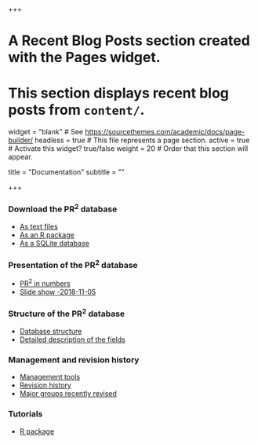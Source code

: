 +++
# A Recent Blog Posts section created with the Pages widget.
# This section displays recent blog posts from `content/`.

widget = "blank"  # See https://sourcethemes.com/academic/docs/page-builder/
headless = true  # This file represents a page section.
active = true  # Activate this widget? true/false
weight = 20  # Order that this section will appear.

title = "Documentation"
subtitle = ""

+++

### Download the PR<sup>2</sup> database
* [As text files](./documentation/pr2-files/)
* [As an R package](https://pr2database.github.io/pr2database/articles/pr2database.html)
* [As a SQLite database](./documentation/pr2-sqlite/)

### Presentation of the PR<sup>2</sup> database
* [PR<sup>2</sup> in numbers](https://pr2database.github.io/pr2database/articles/pr2_stats.html)
* [Slide show -2018-11-05](./documentation/pr2-presentation/)

### Structure of the PR<sup>2</sup> database
* [Database structure](./documentation/pr2-structure/)
* [Detailed description of the fields](./documentation/pr2-fields/)

### Management and revision history
* [Management tools](./documentation/pr2-management/)
* [Revision history](https://pr2database.github.io/pr2database/news/)
* [Major groups recently revised](./documentation/pr2-taxonomic-groups/)

### Tutorials
* [R package](https://pr2database.github.io/pr2database/articles)
